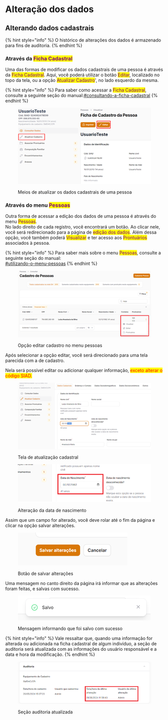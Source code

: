 # Alteração dos dados

## Alterando dados cadastrais

{% hint style="info" %}
O histórico de alterações dos dados é armazenado para fins de auditoria.
{% endhint %}

### Através da <mark style="color:purple;">Ficha Cadastral</mark>

Uma das formas de modificar os dados cadastrais de uma pessoa é através da <mark style="color:purple;">Ficha Cadastral</mark>. Aqui, você poderá utilizar o botão <mark style="color:purple;">Editar</mark>, localizado no topo da tela, ou a opção <mark style="color:purple;">Atualizar Cadastro</mark>', no lado esquerdo da mesma.

{% hint style="info" %}
Para saber como acessar a <mark style="color:purple;">Ficha Cadastral</mark>, consulte a seguinte seção do manual:[#consultando-a-ficha-cadastral](ficha.md#consultando-a-ficha-cadastral "mention")
{% endhint %}

<figure><img src="../.gitbook/assets/image (58).png" alt=""><figcaption><p>Meios de atualizar os dados cadastrais de uma pessoa</p></figcaption></figure>



### Através do menu <mark style="color:purple;">Pessoas</mark>

Outra forma de acessar a edição dos dados de uma pessoa é através do menu <mark style="color:purple;">Pessoas</mark>.\
No lado direito de cada registro, você encontrará um botão. Ao clicar nele, você será redirecionado para a página de <mark style="color:purple;">edição dos dados</mark>. Além dessa opção, você também poderá <mark style="color:purple;">Visualizar</mark> e ter acesso aos <mark style="color:purple;">Prontuários</mark> associados à pessoa.

{% hint style="info" %}
Para saber mais sobre o menu <mark style="color:purple;">Pessoas</mark>, consulte a seguinte seção do manual:\
[#utilizando-o-menu-pessoas](pesquisa/#utilizando-o-menu-pessoas "mention")
{% endhint %}

<figure><img src="../.gitbook/assets/image (10) (1) (1) (1).png" alt=""><figcaption><p>Opção editar cadastro no menu pessoas</p></figcaption></figure>

Após selecionar a opção editar, você será direcionado para uma tela parecida com a de cadastro.&#x20;

Nela será possível editar ou adicionar qualquer informação, <mark style="color:red;">exceto alterar o código SIAD.</mark>

<figure><img src="../.gitbook/assets/image (4) (1) (1) (1) (1) (1).png" alt=""><figcaption><p>Tela de atualização cadastral</p></figcaption></figure>

<figure><img src="../.gitbook/assets/image (2) (1) (1) (1) (1) (1) (1) (1).png" alt=""><figcaption><p>Alteração da data de nascimento</p></figcaption></figure>

Assim que um campo for alterado, você deve rolar até o fim da página e clicar na opção salvar alterações.

<figure><img src="../.gitbook/assets/image (3) (1) (1) (1) (1) (1).png" alt=""><figcaption><p>Botão de salvar alterações</p></figcaption></figure>

Uma mensagem no canto direito da página irá informar que as alterações foram feitas, e salvas com sucesso.&#x20;

<figure><img src="../.gitbook/assets/image (7) (1) (1) (1) (1).png" alt=""><figcaption><p>Mensagem informando que foi salvo com sucesso</p></figcaption></figure>



{% hint style="info" %}
Vale ressaltar que, quando uma informação for alterada ou adicionada na ficha cadastral de algum indivíduo, a seção de auditoria será atualizada com as informações do usuário responsável e a data e hora da modificação.
{% endhint %}

<figure><img src="../.gitbook/assets/image (9) (1) (1) (1).png" alt=""><figcaption><p>Seção auditoria atualizada</p></figcaption></figure>
